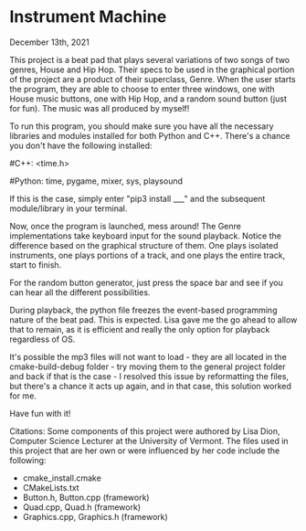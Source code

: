 # Instrument Machine
December 13th, 2021

This project is a beat pad that plays several variations of two songs of two genres, House and Hip Hop. Their specs 
to be used in the graphical portion of the project are a product of their superclass, Genre. When the user starts 
the program, they are able to choose to enter three windows, one with House music buttons, one with Hip Hop, and 
a random sound button (just for fun). The music was all produced by myself!

To run this program, you should make sure you have all the necessary libraries and modules installed for both
Python and C++. There's a chance you don't have the following installed:

#C++:
<time.h>
<string>
<filesystem>

#Python:
time, pygame, mixer, sys, playsound



If this is the case, simply enter "pip3 install ___" and the subsequent module/library in your terminal.

Now, once the program is launched, mess around! The Genre implementations take keyboard input for the sound playback.
Notice the difference based on the graphical structure of them. One plays isolated instruments, one plays portions
of a track, and one plays the entire track, start to finish.

For the random button generator, just press the space bar and see if you can hear all the different possibilities.

During playback, the python file freezes the event-based programming nature of the beat pad. This is expected. Lisa
gave me the go ahead to allow that to remain, as it is efficient and really the only option for playback regardless of OS.

It's possible the mp3 files will not want to load - they are all located in the cmake-build-debug folder - try moving them to the 
general project folder and back if that is the case - I resolved this issue by reformatting the files, but there's a chance
it acts up again, and in that case, this solution worked for me.

Have fun with it!

Citations: Some components of this project were authored by Lisa Dion, Computer Science Lecturer at the University of Vermont. The files used in this project that are her own or were influenced by her code include the following:
  - cmake_install.cmake
  - CMakeLists.txt
  - Button.h, Button.cpp (framework)
  - Quad.cpp, Quad.h (framework)
  - Graphics.cpp, Graphics.h (framework)
  

